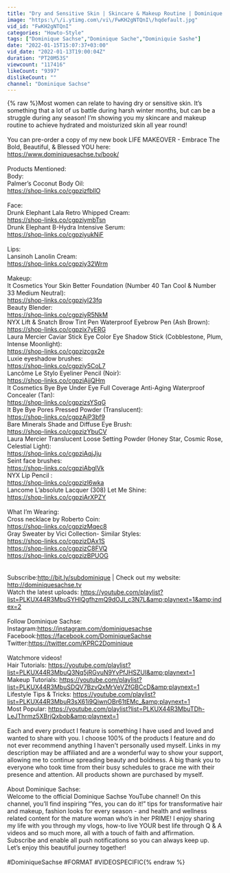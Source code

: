 ```yaml
---
title: "Dry and Sensitive Skin | Skincare & Makeup Routine | Dominique Sachse"
image: "https:\/\/i.ytimg.com\/vi\/FwKH2gNTQnI\/hqdefault.jpg"
vid_id: "FwKH2gNTQnI"
categories: "Howto-Style"
tags: ["Dominique Sachse","Dominique Sache","Dominiquie Sashe"]
date: "2022-01-15T15:07:37+03:00"
vid_date: "2022-01-13T19:00:04Z"
duration: "PT20M53S"
viewcount: "117416"
likeCount: "9397"
dislikeCount: ""
channel: "Dominique Sachse"
---
```

{% raw %}Most women can relate to having dry or sensitive skin. It’s something that a lot of us battle during harsh winter months, but can be a struggle during any season! I’m showing you my skincare and makeup routine to achieve hydrated and moisturized skin all year round! <br /><br />You can pre-order a copy of my new book LIFE MAKEOVER - Embrace The Bold, Beautiful, &amp; Blessed YOU here:  <a rel="nofollow" target="blank" href="https://www.dominiquesachse.tv/book/">https://www.dominiquesachse.tv/book/</a><br /><br />Products Mentioned:<br />Body:<br />Palmer’s Coconut Body Oil: <br /><a rel="nofollow" target="blank" href="https://shop-links.co/cgpzizfbllO">https://shop-links.co/cgpzizfbllO</a><br /><br />Face:<br />Drunk Elephant Lala Retro Whipped Cream: <br /><a rel="nofollow" target="blank" href="https://shop-links.co/cgpziymbTsn">https://shop-links.co/cgpziymbTsn</a><br />Drunk Elephant B-Hydra Intensive Serum: <br /><a rel="nofollow" target="blank" href="https://shop-links.co/cgpziyukNiF">https://shop-links.co/cgpziyukNiF</a><br /><br />Lips:<br />Lansinoh Lanolin Cream: <br /><a rel="nofollow" target="blank" href="https://shop-links.co/cgpziy32Wrm">https://shop-links.co/cgpziy32Wrm</a><br /><br />Makeup:<br />It Cosmetics Your Skin Better Foundation (Number 40 Tan Cool &amp; Number 33 Medium Neutral): <br /><a rel="nofollow" target="blank" href="https://shop-links.co/cgpziyI23fq">https://shop-links.co/cgpziyI23fq</a><br />Beauty Blender: <br /><a rel="nofollow" target="blank" href="https://shop-links.co/cgpziyR5NkM">https://shop-links.co/cgpziyR5NkM</a><br />NYX Lift &amp; Snatch Brow Tint Pen Waterproof Eyebrow Pen (Ash Brown):  <a rel="nofollow" target="blank" href="https://shop-links.co/cgpzix7yERG">https://shop-links.co/cgpzix7yERG</a><br />Laura Mercier Caviar Stick Eye Color Eye Shadow Stick (Cobblestone, Plum, Intense Moonlight):<br /><a rel="nofollow" target="blank" href="https://shop-links.co/cgpzizcgx2e">https://shop-links.co/cgpzizcgx2e</a><br />Luxie eyeshadow brushes: <br /><a rel="nofollow" target="blank" href="https://shop-links.co/cgpziy5CoL7">https://shop-links.co/cgpziy5CoL7</a><br />Lancôme Le Stylo Eyeliner Pencil (Noir): <br /><a rel="nofollow" target="blank" href="https://shop-links.co/cgpziAjjQHm">https://shop-links.co/cgpziAjjQHm</a><br />It Cosmetics Bye Bye Under Eye Full Coverage Anti-Aging Waterproof Concealer (Tan):<br /><a rel="nofollow" target="blank" href="https://shop-links.co/cgpzizsYSqG">https://shop-links.co/cgpzizsYSqG</a><br />It Bye Bye Pores Pressed Powder (Translucent):<br /><a rel="nofollow" target="blank" href="https://shop-links.co/cgpzAjP3bf9">https://shop-links.co/cgpzAjP3bf9</a><br />Bare Minerals Shade and Diffuse Eye Brush:<br /><a rel="nofollow" target="blank" href="https://shop-links.co/cgpzizYbuCV">https://shop-links.co/cgpzizYbuCV</a><br />Laura Mercier Translucent Loose Setting Powder (Honey Star, Cosmic Rose, Celestial Light): <br /><a rel="nofollow" target="blank" href="https://shop-links.co/cgpziAqjJju">https://shop-links.co/cgpziAqjJju</a><br />Seint face brushes: <br /><a rel="nofollow" target="blank" href="https://shop-links.co/cgpziAbglVk">https://shop-links.co/cgpziAbglVk</a><br />NYX Lip Pencil :<br /><a rel="nofollow" target="blank" href="https://shop-links.co/cgpzizI6wka">https://shop-links.co/cgpzizI6wka</a><br />Lancome L’absolute Lacquer (308) Let Me Shine: <br /><a rel="nofollow" target="blank" href="https://shop-links.co/cgpziArXPZY">https://shop-links.co/cgpziArXPZY</a><br /><br />What I’m Wearing: <br />Cross necklace by Roberto Coin: <br /><a rel="nofollow" target="blank" href="https://shop-links.co/cgpzizMqec8">https://shop-links.co/cgpzizMqec8</a><br />Gray Sweater by Vici Collection- Similar Styles: <br /><a rel="nofollow" target="blank" href="https://shop-links.co/cgpzizDAx1S">https://shop-links.co/cgpzizDAx1S</a><br /><a rel="nofollow" target="blank" href="https://shop-links.co/cgpzizC8FVQ">https://shop-links.co/cgpzizC8FVQ</a><br /><a rel="nofollow" target="blank" href="https://shop-links.co/cgpzizBPUOG">https://shop-links.co/cgpzizBPUOG</a><br /><br /><br />Subscribe:​ ​<a rel="nofollow" target="blank" href="http://bit.ly/subdominique​">http://bit.ly/subdominique​</a> | Check out my website: ​<a rel="nofollow" target="blank" href="http://dominiquesachse.tv">http://dominiquesachse.tv</a> <br />Watch the latest uploads: <a rel="nofollow" target="blank" href="https://youtube.com/playlist?list=PLKUX44R3MbuSYHIQgfhzmQ9dOJI_c3N7L&amp;playnext=1&amp;index=2">https://youtube.com/playlist?list=PLKUX44R3MbuSYHIQgfhzmQ9dOJI_c3N7L&amp;playnext=1&amp;index=2</a> <br /><br />Follow Dominique Sachse:<br />Instagram: ​<a rel="nofollow" target="blank" href="https://instagram.com/dominiquesachse">https://instagram.com/dominiquesachse</a> <br />Facebook: ​<a rel="nofollow" target="blank" href="https://facebook.com/DominiqueSachse">https://facebook.com/DominiqueSachse</a> <br />Twitter: ​<a rel="nofollow" target="blank" href="https://twitter.com/KPRC2Dominique">https://twitter.com/KPRC2Dominique</a><br /><br />Watch ​more videos!<br />Hair Tutorials: <a rel="nofollow" target="blank" href="https://youtube.com/playlist?list=PLKUX44R3MbuQ3Nq5jRGvuN9YvPfJHSZUI&amp;playnext=1">https://youtube.com/playlist?list=PLKUX44R3MbuQ3Nq5jRGvuN9YvPfJHSZUI&amp;playnext=1</a> <br />Makeup Tutorials: <a rel="nofollow" target="blank" href="https://youtube.com/playlist?list=PLKUX44R3MbuSDQV7BzvQxMrVeVZfGBCcD&amp;playnext=1">https://youtube.com/playlist?list=PLKUX44R3MbuSDQV7BzvQxMrVeVZfGBCcD&amp;playnext=1</a> <br />Lifestyle Tips &amp; Tricks: <a rel="nofollow" target="blank" href="https://youtube.com/playlist?list=PLKUX44R3MbuR3sX61i9QiwnOBr61tEMc_&amp;playnext=1">https://youtube.com/playlist?list=PLKUX44R3MbuR3sX61i9QiwnOBr61tEMc_&amp;playnext=1</a> <br />Most Popular: <a rel="nofollow" target="blank" href="https://youtube.com/playlist?list=PLKUX44R3MbuTDh-LeJThrmz5XBrjQxbob&amp;playnext=1">https://youtube.com/playlist?list=PLKUX44R3MbuTDh-LeJThrmz5XBrjQxbob&amp;playnext=1</a><br /><br />Each and every product I feature is something I have used and loved and wanted to share with you. I choose 100% of the products I feature and do not ever recommend anything I haven't personally used myself. Links in my description may be affiliated and are a wonderful way to show your support, allowing me to continue spreading beauty and boldness. A big thank you to everyone who took time from their busy schedules to grace me with their presence and attention. All products shown are purchased by myself.<br /><br />About Dominique Sachse:<br />Welcome to the official Dominique Sachse YouTube channel! On this channel, you’ll find inspiring “Yes, you can do it!” tips for transformative hair and makeup, fashion looks for every season - and health and wellness related content for the mature woman who’s in her PRIME!  I enjoy sharing my life with you through my vlogs, how-to live YOUR best life through Q &amp; A videos and so much more, all with a touch of faith and affirmation. Subscribe and enable all push notifications so you can always keep up. Let’s enjoy this beautiful journey together! <br /><br />#DominiqueSachse​ #FORMAT #VIDEOSPECIFIC{% endraw %}
